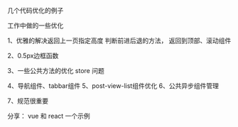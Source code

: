 几个代码优化的例子



工作中做的一些优化

1、优雅的解决返回上一页指定高度
判断前进后退的方法， 返回到顶部、滚动组件

2、0.5px边框函数

3、一些公共方法的优化
store 问题

4、导航组件、tabbar组件
5、post-view-list组件优化
6、公共异步组件管理

7、规范很重要

分享： vue 和 react 一个示例
